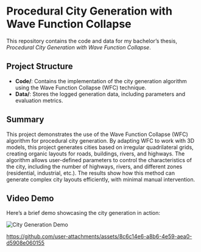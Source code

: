# Procedural City Generation with Wave Function Collapse

This repository contains the code and data for my bachelor’s thesis, *Procedural City Generation with Wave Function Collapse*.

## Project Structure

- **Code/**: Contains the implementation of the city generation algorithm using the Wave Function Collapse (WFC) technique.
- **Data/**: Stores the logged generation data, including parameters and evaluation metrics.

## Summary

This project demonstrates the use of the Wave Function Collapse (WFC) algorithm for procedural city generation. By adapting WFC to work with 3D models, this project generates cities based on irregular quadrilateral grids, creating organic layouts for roads, buildings, rivers, and highways. The algorithm allows user-defined parameters to control the characteristics of the city, including the number of highways, rivers, and different zones (residential, industrial, etc.). The results show how this method can generate complex city layouts efficiently, with minimal manual intervention.

## Video Demo

Here’s a brief demo showcasing the city generation in action:

![City Generation Demo](https://imgur.com/a/Dt9cnLg)

https://github.com/user-attachments/assets/8c6c14e6-a8b6-4e59-aea0-d5908e060155


